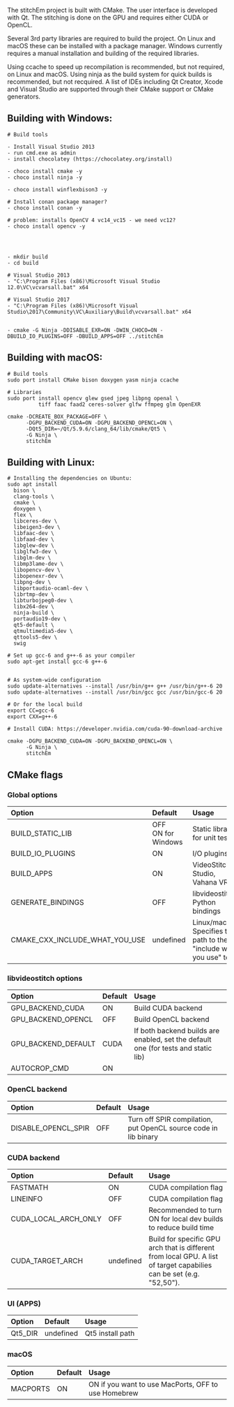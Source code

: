 The stitchEm project is built with CMake. The user interface is developed with Qt. The stitching is done on the GPU and requires either CUDA or OpenCL.

Several 3rd party libraries are required to build the project. On Linux and macOS these can be installed with a package manager. Windows currently requires a manual installation and building of the required libraries.

Using ccache to speed up recompilation is recommended, but not required, on Linux and macOS. Using ninja as the build system for quick builds is recommended, but not recquired. A list of IDEs including Qt Creator, Xcode and Visual Studio are supported through their CMake support or CMake generators.

## Building with Windows:

```
# Build tools

- Install Visual Studio 2013
- run cmd.exe as admin
- install chocolatey (https://chocolatey.org/install)

- choco install cmake -y
- choco install ninja -y

- choco install winflexbison3 -y

# Install conan package manager?
- choco install conan -y

# problem: installs OpenCV 4 vc14_vc15 - we need vc12?
- choco install opencv -y




- mkdir build
- cd build

# Visual Studio 2013
- "C:\Program Files (x86)\Microsoft Visual Studio 12.0\VC\vcvarsall.bat" x64

# Visual Studio 2017
- "C:\Program Files (x86)\Microsoft Visual Studio\2017\Community\VC\Auxiliary\Build\vcvarsall.bat" x64


- cmake -G Ninja -DDISABLE_EXR=ON -DWIN_CHOCO=ON -DBUILD_IO_PLUGINS=OFF -DBUILD_APPS=OFF ../stitchEm
```

##  Building with macOS:

```
# Build tools
sudo port install CMake bison doxygen yasm ninja ccache

# Libraries
sudo port install opencv glew gsed jpeg libpng openal \
          tiff faac faad2 ceres-solver glfw ffmpeg glm OpenEXR
```

```
cmake -DCREATE_BOX_PACKAGE=OFF \
      -DGPU_BACKEND_CUDA=ON -DGPU_BACKEND_OPENCL=ON \
      -DQt5_DIR=~/Qt/5.9.6/clang_64/lib/cmake/Qt5 \
      -G Ninja \
      stitchEm
```


##  Building with Linux:

```
# Installing the dependencies on Ubuntu:
sudo apt install
  bison \
  clang-tools \
  cmake \
  doxygen \
  flex \
  libceres-dev \
  libeigen3-dev \
  libfaac-dev \
  libfaad-dev \
  libglew-dev \
  libglfw3-dev \
  libglm-dev \
  libmp3lame-dev \
  libopencv-dev \
  libopenexr-dev \
  libpng-dev \
  libportaudio-ocaml-dev \
  librtmp-dev \
  libturbojpeg0-dev \
  libx264-dev \
  ninja-build \
  portaudio19-dev \
  qt5-default \
  qtmultimedia5-dev \
  qttools5-dev \
  swig

# Set up gcc-6 and g++-6 as your compiler
sudo apt-get install gcc-6 g++-6


# As system-wide configuration
sudo update-alternatives --install /usr/bin/g++ g++ /usr/bin/g++-6 20
sudo update-alternatives --install /usr/bin/gcc gcc /usr/bin/gcc-6 20

# Or for the local build
export CC=gcc-6
export CXX=g++-6

# Install CUDA: https://developer.nvidia.com/cuda-90-download-archive

cmake -DGPU_BACKEND_CUDA=ON -DGPU_BACKEND_OPENCL=ON \
      -G Ninja \
      stitchEm
```

## CMake flags

### Global options

| Option                         | Default               | Usage                                                               |
|:-------------------------------|:----------------------|:--------------------------------------------------------------------|
| BUILD_STATIC_LIB               | OFF<br>ON for Windows | Static library for unit tests                                       |
| BUILD_IO_PLUGINS               | ON                    | I/O plugins                                                         |
| BUILD_APPS                     | ON                    | VideoStitch Studio, Vahana VR                                       |
| GENERATE_BINDINGS              | OFF                   | libvideostitch Python bindings                                      |
| CMAKE_CXX_INCLUDE_WHAT_YOU_USE | undefined             | Linux/macOS. Specifies the path to the "include what you use" tool. |

### libvideostitch options

| Option              | Default | Usage                                                                              |
|:--------------------|:--------|:-----------------------------------------------------------------------------------|
| GPU_BACKEND_CUDA    | ON      | Build CUDA backend                                                                 |
| GPU_BACKEND_OPENCL  | OFF     | Build OpenCL backend                                                               |
| GPU_BACKEND_DEFAULT | CUDA    | If both backend builds are enabled, set the default one (for tests and static lib) |
| AUTOCROP_CMD        | ON      |                                                                                    |

### OpenCL backend

| Option              | Default | Usage                                                           |
|:--------------------|:--------|:----------------------------------------------------------------|
| DISABLE_OPENCL_SPIR | OFF     | Turn off SPIR compilation, put OpenCL source code in lib binary |

### CUDA backend

| Option               | Default   | Usage                                                                                                                |
|:---------------------|:----------|:---------------------------------------------------------------------------------------------------------------------|
| FASTMATH             | ON        | CUDA compilation flag                                                                                                |
| LINEINFO             | OFF       | CUDA compilation flag                                                                                                |
| CUDA_LOCAL_ARCH_ONLY | OFF       | Recommended to turn ON for local dev builds to reduce build time                                                     |
| CUDA_TARGET_ARCH     | undefined | Build for specific GPU arch that is different from local GPU. A list of target capabilies can be set (e.g. "52,50"). |


### UI (APPS)
| Option               | Default   | Usage                                                                                                                |
|:---------------------|:----------|:---------------------------------------------------------------------------------------------------------------------|
| Qt5_DIR              | undefined | Qt5 install path                                                                                                |
### macOS
| Option               | Default   | Usage                                                                                                                |
|:---------------------|:----------|:---------------------------------------------------------------------------------------------------------------------|
| MACPORTS       | ON | ON if you want to use MacPorts, OFF to use Homebrew |

